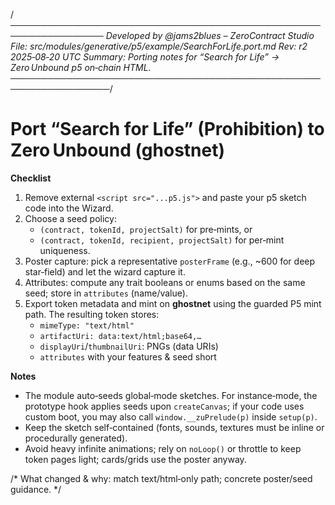 /*─────────────────────────────────────────────────────────────────
Developed by @jams2blues – ZeroContract Studio
File: src/modules/generative/p5/example/SearchForLife.port.md
Rev:  r2   2025‑08‑20 UTC
Summary: Porting notes for “Search for Life” → Zero Unbound p5 on‑chain HTML.
──────────────────────────────────────────────────────────────────*/

# Port “Search for Life” (Prohibition) to Zero Unbound (ghostnet)

**Checklist**
1. Remove external `<script src="...p5.js">` and paste your p5 sketch code into the Wizard.
2. Choose a seed policy:
   - `(contract, tokenId, projectSalt)` for pre‑mints, or
   - `(contract, tokenId, recipient, projectSalt)` for per‑mint uniqueness.
3. Poster capture: pick a representative `posterFrame` (e.g., ~600 for deep star‑field) and let the wizard capture it.
4. Attributes: compute any trait booleans or enums based on the same seed; store in `attributes` (name/value).
5. Export token metadata and mint on **ghostnet** using the guarded P5 mint path. The resulting token stores:
   - `mimeType: "text/html"`
   - `artifactUri: data:text/html;base64,…`
   - `displayUri`/`thumbnailUri`: PNGs (data URIs)
   - `attributes` with your features & seed short

**Notes**
- The module auto‑seeds global‐mode sketches. For instance‑mode, the prototype hook applies seeds upon `createCanvas`; if your code uses custom boot, you may also call `window.__zuPrelude(p)` inside `setup(p)`.
- Keep the sketch self‑contained (fonts, sounds, textures must be inline or procedurally generated).
- Avoid heavy infinite animations; rely on `noLoop()` or throttle to keep token pages light; cards/grids use the poster anyway.

/* What changed & why: match text/html‑only path; concrete poster/seed guidance. */
